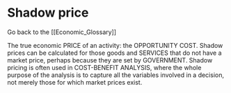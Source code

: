 # Shadow price

Go back to the [[Economic_Glossary]]


The true economic PRICE of an activity: the OPPORTUNITY COST. Shadow prices can be calculated for those goods and SERVICES that do not have a market price, perhaps because they are set by GOVERNMENT. Shadow pricing is often used in COST-BENEFIT ANALYSIS, where the whole purpose of the analysis is to capture all the variables involved in a decision, not merely those for which market prices exist.

